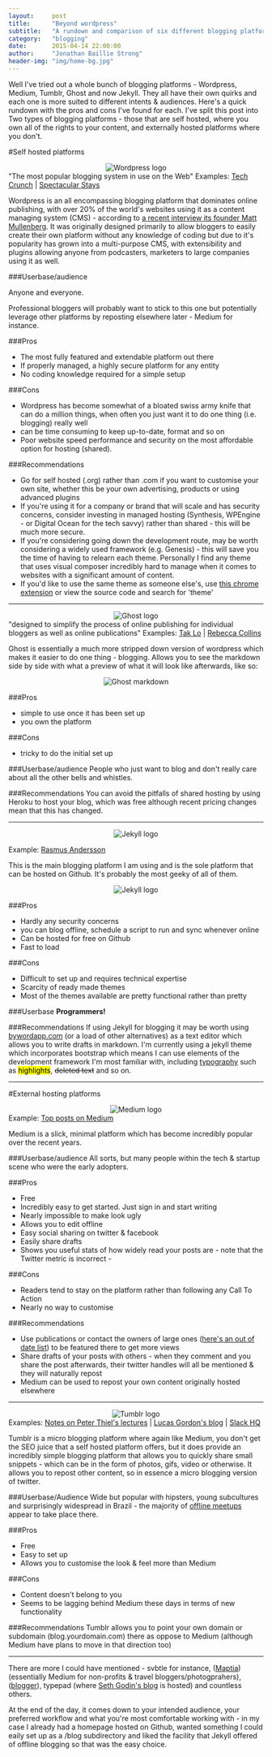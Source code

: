 ```yaml
---
layout:     post
title:      "Beyond wordpress"
subtitle:   "A rundown and comparison of six different blogging platforms"
category:	"blogging"
date:       2015-04-14 22:00:00
author:     "Jonathan Baillie Strong"
header-img: "img/home-bg.jpg"
---
```


Well I've tried out a whole bunch of blogging platforms - Wordpress, Medium, Tumblr, Ghost and now Jekyll. They all have their own quirks and each one is more suited to different intents & audiences. Here's a quick rundown with the pros and cons I've found for each. I've split this post into Two types of blogging platforms - those that are self hosted, where you own all of the rights to your content, and externally hosted platforms where you don't.

#Self hosted platforms
<div align="center">
    <img src="{{ site.baseurl }}/img/blogging/wordpress-logo.jpg" alt="Wordpress logo">
</div>
<span class="caption text-muted">"The most popular blogging system in use on the Web"</span>
Examples: <a href="http://techcrunch.com/" target="blank">Tech Crunch</a> | <a href="http://www.spectacularstays.com" target="blank">Spectacular Stays</a>

Wordpress is an all encompassing blogging platform that dominates online publishing, with over 20% of the world's websites using it as a content managing system (CMS) - according to [a recent interview its founder Matt Mullenberg](http://fourhourworkweek.com/2015/02/09/matt-mullenweg/). It was originally designed primarily to allow bloggers to easily create their own platform without any knowledge of coding but due to it's popularity has grown into a multi-purpose CMS, with extensibility and plugins allowing anyone from podcasters, marketers to large companies using it as well.

###Userbase/audience
<p class="lead">Anyone and everyone. </p>Professional bloggers will probably want to stick to this one but potentially leverage other platforms by reposting elsewhere later - Medium for instance.

###Pros
- The most fully featured and extendable platform out there
- If properly managed, a highly secure platform for any entity
- No coding knowledge required for a simple setup

###Cons
- Wordpress has become somewhat of a bloated swiss army knife that can do a million things, when often you just want it to do one thing (i.e. blogging) really well
- can be time consuming to keep up-to-date, format and so on
- Poor website speed performance and security on the most affordable option for hosting (shared). 

###Recommendations
- Go for self hosted (.org) rather than .com if you want to customise your own site, whether this be your own advertising, products or using advanced plugins
- If you're using it for a company or brand that will scale and has security concerns, consider investing in managed hosting (Synthesis, WPEngine - or Digital Ocean for the tech savvy) rather than shared - this will be much more secure.
- If you're considering going down the development route, may be worth considering a widely used framework (e.g. Genesis) - this will save 	you the time of having to relearn each theme. Personally I find any theme that uses visual composer incredibly hard to manage when it comes to websites with a significant amount of content.
- If you'd like to use the same theme as someone else's, use [this chrome extension](https://chrome.google.com/webstore/detail/wpsniffer/kihhefcbenhkjgjhchanjfhhflaojldn) or view the source code and search for 'theme'

___

<div align="center">
    <img src="{{ site.baseurl }}/img/blogging/ghost.png" alt="Ghost logo">
</div>
<span class="caption text-muted">"designed to simplify the process of online publishing for individual bloggers as well as online publications"</span>
Examples: <a href="http://taklo.co" target="blank">Tak Lo</a> | <a href="http://introsbective.com/" target="blank">Rebecca Collins</a>

Ghost is essentially a much more stripped down version of wordpress which makes it easier to do one thing - blogging. Allows you to see the markdown side by side with what a preview of what it will look like afterwards, like so:

<div align="center">
    <img src="{{ site.baseurl }}/img/blogging/ghost-markdown.png" alt="Ghost markdown">
</div>

###Pros
- simple to use once it has been set up
- you own the platform

###Cons
- tricky to do the initial set up

###Userbase/audience
People who just want to blog and don't really care about all the other bells and whistles.

###Recommendations
You can avoid the pitfalls of shared hosting by using Heroku to host your blog, which was free although recent pricing changes mean that this has changed.

___

<div align="center">
    <img src="{{ site.baseurl }}/img/blogging/jekyll-logo.png" alt="Jekyll logo">
</div>

Example: <a href="http://rsms.me/" target="blank">Rasmus Andersson </a>

This is the main blogging platform I am using and is the sole platform that can be hosted on Github. It's probably the most geeky of all of them.

<div align="center">
    <img src="{{ site.baseurl }}/img/blogging/jekyll-code.png" alt="Jekyll logo">
</div>

###Pros
- Hardly any security concerns
- you can blog offline, schedule a script to run and sync whenever online
- Can be hosted for free on Github
- Fast to load

###Cons
- Difficult to set up and requires technical expertise
- Scarcity of ready made themes
- Most of the themes available are pretty functional rather than pretty

###Userbase
**Programmers!**

###Recommendations
If using Jekyll for blogging it may be worth using <a href="http://bywordapp.com/" target="blank"> bywordapp.com</a> (or a load of other alternatives) as a text editor which allows you to write drafts in markdown. I'm currently using a jekyll theme which incorporates bootstrap which means I can use elements of the development framework I'm most familiar with, including [typography](http://getbootstrap.com/css/#type-body-copy) such as <mark>highlights</mark>, <del>deleted text</del> and so on.

___

#External hosting platforms

<div align="center">
    <img src="{{ site.baseurl }}/img/blogging/medium-logo.png" alt="Medium logo">
</div>
Example: <a href="https://medium.com/top-100/" target="blank">Top posts on Medium</a>

Medium is a slick, minimal platform which has become incredibly popular over the recent years.

###Userbase/audience
All sorts, but many people within the tech & startup scene who were the early adopters.

###Pros
- Free
- Incredibly easy to get started. Just sign in and start writing
- Nearly impossible to make look ugly
- Allows you to edit offline 
- Easy social sharing on twitter & facebook
- Easily share drafts
- Shows you useful stats of how widely read your posts are - note that the Twitter metric is incorrect - 

###Cons
- Readers tend to stay on the platform rather than following any Call To Action
- Nearly no way to customise

###Recommendations
- Use publications or contact the owners of large ones ([here's an out of date list](http://foorious.com/etc/list-of-medium-collections/)) to be featured there to get more views
- Share drafts of your posts with others - when they comment and you share the post afterwards, their twitter handles will all be mentioned & they will naturally repost
- Medium can be used to repost your own content originally hosted elsewhere

____


<div align="center">
    <img src="{{ site.baseurl }}/img/blogging/tumblr-logo2.jpg" alt="Tumblr logo">
</div>
Examples: <a href="http://blakemasters.com/" target="blank">Notes on Peter Thiel's lectures</a> | <a href="http://lucasjgordon.com/" target="blank">Lucas Gordon's blog</a> | <a href="http://slackhq.com/" target="blank">Slack HQ</a>

Tumblr is a micro blogging platform where again like Medium, you don't get the SEO juice that a self hosted platform offers, but it does provide an incredibly simple blogging platform that allows you to quickly share small snippets - which can be in the form of photos, gifs, video or otherwise. It allows you to repost other content, so in essence a micro blogging version of twitter.

###Userbase/Audience
Wide but popular with hipsters, young subcultures and surprisingly widespread in Brazil - the majority of [offline meetups](https://www.tumblr.com/meetups) appear to take place there.

###Pros
- Free
- Easy to set up
- Allows you to customise the look & feel more than Medium

###Cons
- Content doesn't belong to you
- Seems to be lagging behind Medium these days in terms of new functionality

###Recommendations
Tumblr allows you to point your own domain or subdomain (blog.yourdomain.com) there as oppose to Medium (although Medium have plans to move in that direction too)

___

There are more I could have mentioned - svbtle for instance, ([Maptia](http://www.maptia.com)) (essentially Medium for non-profits & travel bloggers/photogprahers), ([blogger](http://www.blogger.com)), typepad (where [Seth Godin's blog](http://sethgodin.typepad.com/) is hosted) and countless others. 

At the end of the day, it comes down to your intended audience, your preferred workflow and what you're most comfortable working with - in my case I already had a homepage hosted on Github, wanted something I could eaily set up as a /blog subdirectory and liked the facility that Jekyll offered of offline blogging so that was the easy choice.
